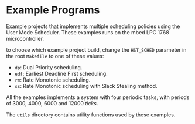 # Example Programs
Example projects that implements multiple scheduling policies using the User Mode Scheduler. These examples runs on the mbed LPC 1768 microcontroller.

to choose which example project build, change the `HST_SCHED` parameter in the root `Makefile` to one of these values:
* `dp`: Dual Priority scheduling.
* `edf`: Earliest Deadline First scheduling.
* `rm`: Rate Monotonic scheduling.
* `ss`: Rate Monotonic scheduling with Slack Stealing method.

All the examples implements a system with four periodic tasks, with periods of 3000, 4000, 6000 and 12000 *ticks*.

The `utils` directory contains utility functions used by these examples.

